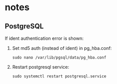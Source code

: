 # notes

## PostgreSQL

If ident authentication error is shown:

1. Set md5 auth (instead of ident) in pg_hba.conf:
    ```
    sudo nano /var/lib/pgsql/data/pg_hba.conf
    ```
2. Restart postgresql service:
    ```
    sudo systemctl restart postgresql.service
    ```
